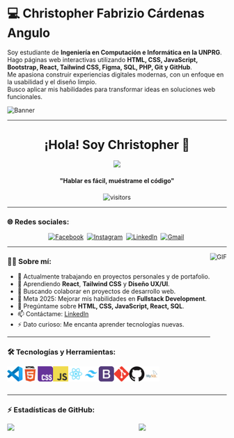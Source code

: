# 💻 Christopher Fabrizio Cárdenas Angulo

Soy estudiante de **Ingeniería en Computación e Informática en la UNPRG**.  
Hago páginas web interactivas utilizando **HTML, CSS, JavaScript, Bootstrap, React, Tailwind CSS, Figma, SQL, PHP, Git y GitHub**.  
Me apasiona construir experiencias digitales modernas, con un enfoque en la usabilidad y el diseño limpio.  
Busco aplicar mis habilidades para transformar ideas en soluciones web funcionales.

![Banner](https://github.com/ChristopherCardenas/bannerv1/blob/main/Banner1.png)

<!--
Ejemplos de banners que puedes reutilizar:
[![Matrix SVG](https://raw.githubusercontent.com/rodrigograca31/rodrigograca31/master/matrix.svg)](https://www.youtube.com/watch?v=SDkAGkd4NLc)
![Github Banner](https://github.com/Jaydeep-Yadav/Jaydeep-Yadav/blob/main/banner.png)
<a href="#"><img width="100%" height="auto" src="https://i.imgur.com/iXuL1HG.png" height="175px"/></a>
-->

---

<p align="center">
  <h1 align="center"><b>¡Hola! Soy Christopher 👋</b></h1>
</p>

<p align="center">
	<a href="#">
		<img src="https://readme-typing-svg.herokuapp.com?lines=Fullstack+Junior;Analista+Funcional+de+Proyectos+TI;Apasionado+por+la+tecnología;Siempre+aprendiendo+nuevas+cosas&center=true&width=500&height=45">
	</a>
</p>

<p>
  <h4 align="center"><b>"Hablar es fácil, muéstrame el código"</b></h4>
</p>

<p align="center">
    <img align="center" alt="visitors" src="https://gpvc.arturio.dev/ChristopherCardenas" />
</p>

---

### 🌐 Redes sociales:

<p align="center">
<a href="https://www.facebook.com/"><img src="https://img.shields.io/badge/Facebook-%231877F2.svg?&style=for-the-badge&logo=facebook&logoColor=white" alt="Facebook" /></a>&nbsp;
<a href="https://instagram.com/"><img src="https://img.shields.io/badge/Instagram-%23E4405F.svg?&style=for-the-badge&logo=instagram&logoColor=white" alt="Instagram" /></a>&nbsp;
<a href="https://www.linkedin.com/in/"><img src="https://img.shields.io/badge/LinkedIn-%230077B5.svg?&style=for-the-badge&logo=linkedin&logoColor=white" alt="LinkedIn" /></a>&nbsp;
<a href="mailto:tu-correo@gmail.com"><img src="https://img.shields.io/badge/Gmail-%23D14836.svg?&style=for-the-badge&logo=gmail&logoColor=white" alt="Gmail"/></a>&nbsp;
</p>

---

<img align="right" height="240px" alt="GIF" src="https://i.pinimg.com/originals/e4/26/70/e426702edf874b181aced1e2fa5c6cde.gif" />

### 👨‍💻 Sobre mí:
- 🔭 Actualmente trabajando en proyectos personales y de portafolio.
- 🌱 Aprendiendo **React**, **Tailwind CSS** y **Diseño UX/UI**.
- 🤝 Buscando colaborar en proyectos de desarrollo web.
- 🥅 Meta 2025: Mejorar mis habilidades en **Fullstack Development**.
- 💬 Pregúntame sobre **HTML, CSS, JavaScript, React, SQL**.
- 📫 Contáctame: [LinkedIn](#)
- ⚡ Dato curioso: Me encanta aprender tecnologías nuevas.

---

### 🛠 Tecnologías y Herramientas:

<img align="left" alt="Visual Studio Code" width="35px" src="https://raw.githubusercontent.com/github/explore/80688e429a7d4ef2fca1e82350fe8e3517d3494d/topics/visual-studio-code/visual-studio-code.png" />
<img align="left" alt="HTML5" width="35px" src="https://raw.githubusercontent.com/github/explore/80688e429a7d4ef2fca1e82350fe8e3517d3494d/topics/html/html.png" />
<img align="left" alt="CSS3" width="35px" src="https://raw.githubusercontent.com/github/explore/80688e429a7d4ef2fca1e82350fe8e3517d3494d/topics/css/css.png" />
<img align="left" alt="JavaScript" width="35px" src="https://raw.githubusercontent.com/github/explore/80688e429a7d4ef2fca1e82350fe8e3517d3494d/topics/javascript/javascript.png" />
<img align="left" alt="React" width="35px" src="https://raw.githubusercontent.com/github/explore/80688e429a7d4ef2fca1e82350fe8e3517d3494d/topics/react/react.png" />
<img align="left" alt="Tailwind" width="35px" src="https://raw.githubusercontent.com/github/explore/80688e429a7d4ef2fca1e82350fe8e3517d3494d/topics/tailwind/tailwind.png" />
<img align="left" alt="Bootstrap" width="35px" src="https://raw.githubusercontent.com/github/explore/80688e429a7d4ef2fca1e82350fe8e3517d3494d/topics/bootstrap/bootstrap.png" />
<img align="left" alt="Git" width="35px" src="https://raw.githubusercontent.com/github/explore/80688e429a7d4ef2fca1e82350fe8e3517d3494d/topics/git/git.png" />
<img align="left" alt="GitHub" width="35px" src="https://raw.githubusercontent.com/github/explore/78df643247d429f6cc873026c0622819ad797942/topics/github/github.png" />
<img align="left" alt="MySQL" width="35px" src="https://raw.githubusercontent.com/github/explore/80688e429a7d4ef2fca1e82350fe8e3517d3494d/topics/mysql/mysql.png" />
<br>
<br>
<br>

---

### ⚡ Estadísticas de GitHub:

<img align="left" src="https://github-readme-stats.vercel.app/api?username=ChristopherCardenas&show_icons=true&title_color=fff&icon_color=79ff97&text_color=efefef&bg_color=24292e" width="60%">
<img src="https://github-readme-stats.vercel.app/api/top-langs/?username=ChristopherCardenas&layout=compact&theme=radical" width="37%">

